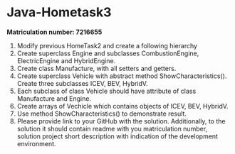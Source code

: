 # Java-Hometask3
**Matriculation number: 7216655**

1. Modify previous HomeTask2 and create a following hierarchy 
2. Create superclass Engine and subclasses CombustionEngine, ElectricEngine
and HybridEngine. 
3. Create class Manufacture, with all setters and getters.
4. Create superclass Vehicle with abstract method ShowCharacteristics(). 
Create three subclasses ICEV, BEV, HybridV.
5. Each subclass of class Vehicle should have attribute of class Manufacture 
and Engine. 
6. Create arrays of Vechicle which contains objects of ICEV, BEV, HybridV.
7. Use method ShowCharacteristics() to demonstrate result. 
8. Please provide link to your GitHub with the solution. Additionally, to the 
solution it should contain readme with you matriculation number, solution 
project short description with indication of the development environment. 
